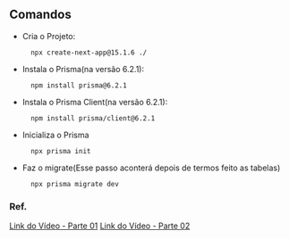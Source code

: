 ## Comandos

- Cria o Projeto:

  ```
    npx create-next-app@15.1.6 ./
  ```

- Instala o Prisma(na versão 6.2.1):

  ```
    npm install prisma@6.2.1
  ```

- Instala o Prisma Client(na versão 6.2.1):

  ```
    npm install prisma/client@6.2.1
  ```

- Inicializa o Prisma

  ```
    npx prisma init
  ```

- Faz o migrate(Esse passo aconterá depois de termos feito as tabelas)
  ```
    npx prisma migrate dev
  ```

### Ref.

[Link do Vídeo - Parte 01]("https://www.youtube.com/watch?v=BMTj4dk1Zlk")
[Link do Vídeo - Parte 02]("https://www.youtube.com/watch?v=EEvF4GfZE6o")
